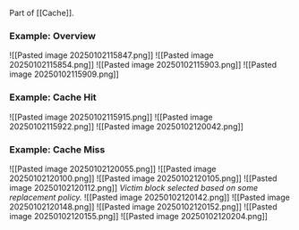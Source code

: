 Part of [[Cache]].

### Example: Overview

![[Pasted image 20250102115847.png]]
![[Pasted image 20250102115854.png]]
![[Pasted image 20250102115903.png]]
![[Pasted image 20250102115909.png]]

### Example: Cache Hit

![[Pasted image 20250102115915.png]]
![[Pasted image 20250102115922.png]]
![[Pasted image 20250102120042.png]]

### Example: Cache Miss

![[Pasted image 20250102120055.png]]
![[Pasted image 20250102120100.png]]
![[Pasted image 20250102120105.png]]
![[Pasted image 20250102120112.png]]
*Victim block selected based on some replacement policy.*
![[Pasted image 20250102120142.png]]
![[Pasted image 20250102120148.png]]
![[Pasted image 20250102120152.png]]
![[Pasted image 20250102120155.png]]
![[Pasted image 20250102120204.png]]
